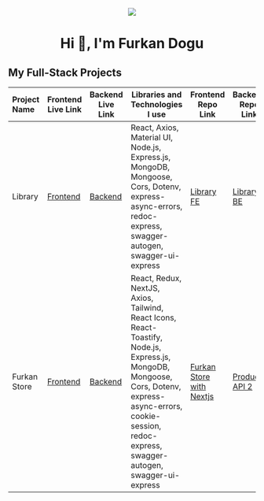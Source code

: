 <p align="center"><img src="https://i.imgur.com/A6bWGFl.gif"/>

<h1 align="center">Hi 👋, I'm Furkan Dogu</h1>

## My Full-Stack Projects

 Project Name|Frontend Live Link       |  Backend Live Link       |Libraries and Technologies I use   | Frontend Repo Link    | Backend Repo Link   
:--------------------------|--------------------------|--------------------------|-----------------------------------|-----------------------|-------------------------
|Library|[Frontend](https://library-fe-two.vercel.app/)|[Backend](https://library-be-two.vercel.app/)|React, Axios, Material UI, Node.js, Express.js, MongoDB, Mongoose, Cors, Dotenv, express-async-errors, redoc-express, swagger-autogen, swagger-ui-express|[Library FE](https://github.com/furkan-dogu/Library-FE)|[Library BE](https://github.com/furkan-dogu/Library_BE)
|Furkan Store|[Frontend](https://furkan-store-with-nextjs.vercel.app/)|[Backend](https://product-api-2.vercel.app/)|React, Redux, NextJS, Axios, Tailwind, React Icons, React-Toastify, Node.js, Express.js, MongoDB, Mongoose, Cors, Dotenv, express-async-errors, cookie-session, redoc-express, swagger-autogen, swagger-ui-express|[Furkan Store with Nextjs](https://github.com/furkan-dogu/furkan-store-with-nextjs)|[Product API 2](https://github.com/furkan-dogu/ProductAPI-2)
